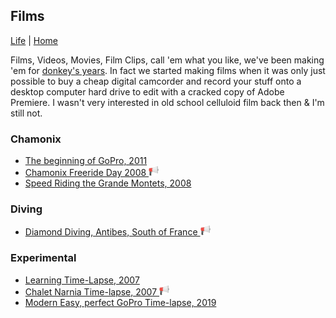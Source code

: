 ## Films

[Life](../) | [Home](../../..)

Films, Videos, Movies, Film Clips, call 'em what you like, we've been making 'em for [donkey's years](https://en.m.wiktionary.org/wiki/donkey%27s_years). In fact we started making films when it was only just possible to buy a cheap digital camcorder and record your stuff onto a desktop computer hard drive to edit with a cracked copy of Adobe Premiere. I wasn't very interested in old school celluloid film back then & I'm still not.

### Chamonix

- [The beginning of GoPro, 2011](35713009_gopro)
- [Chamonix Freeride Day 2008 ![Video haz sound](images/loudspeaker.png "Has Sound")](981211_chamonix-freeride-day)
- [Speed Riding the Grande Montets, 2008](1059585_grande-montets)

### Diving

- [Diamond Diving, Antibes, South of France ![Video haz sound](images/loudspeaker.png "Has Sound")](4373786_diamond-diving)

### Experimental

- [Learning Time-Lapse, 2007](1122694_learn_timelapse)
- [Chalet Narnia Time-lapse, 2007 ![Video haz sound](images/loudspeaker.png "Has Sound")](1477684_chalet_narnia_timelapse)
- [Modern Easy, perfect GoPro Time-lapse, 2019](377894546_washing-up)
